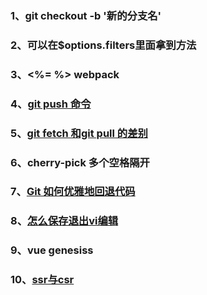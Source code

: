 ### 1、git checkout -b '新的分支名'

### 2、可以在$options.filters里面拿到方法

### 3、<%= %> webpack

### 4、[git push 命令](https://www.runoob.com/git/git-push.html)

### 5、[git fetch 和git pull 的差别](https://www.cnblogs.com/windok/p/13291414.html)

### 6、cherry-pick 多个空格隔开

### 7、[Git 如何优雅地回退代码](https://www.cnblogs.com/zhenbianshu/p/12018714.html)

### 8、[怎么保存退出vi编辑](https://www.cnblogs.com/love-feng/p/12340629.html)

### 9、vue genesiss

### 10、[ssr与csr](https://blog.csdn.net/xiaoxian_xian/article/details/109104607)
